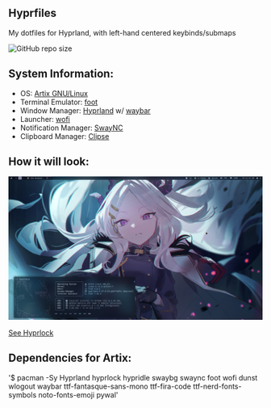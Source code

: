 ## Hyprfiles

My dotfiles for Hyprland, with left-hand centered keybinds/submaps

![GitHub repo size](https://img.shields.io/github/repo-size/fleshguard/hyprfiles?style=for-the-badge&label=Size&labelColor=393e64&color=7579a8)
## System Information:
* OS: [Artix GNU/Linux](https://artixlinux.org/)
* Terminal Emulator: [foot](https://wiki.archlinux.org/title/Foot)
* Window Manager: [Hyprland](https://hyprland.org/) w/ [waybar](https://man.archlinux.org/man/waybar.5.en)
* Launcher: [wofi](https://man.archlinux.org/man/wofi.1)
* Notification Manager: [SwayNC](https://github.com/ErikReider/SwayNotificationCenter)
* Clipboard Manager: [Clipse](https://github.com/savedra1/clipse)
## How it will look:
![img](Github/20250526_01h41m19s_grim.png)

[See Hyprlock](Github/20250302_10h53m52s_grim.png)

## Dependencies for Artix:
'$ pacman -Sy Hyprland hyprlock hypridle swaybg swaync foot wofi dunst wlogout waybar ttf-fantasque-sans-mono ttf-fira-code ttf-nerd-fonts-symbols noto-fonts-emoji pywal'
